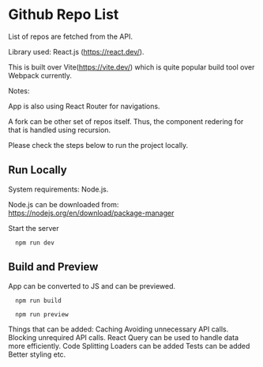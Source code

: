 # Github Repo List

List of repos are fetched from the API.

Library used: React.js (https://react.dev/).

This is built over Vite(https://vite.dev/) which is quite popular build tool over Webpack currently.


Notes:

App is also using React Router for navigations.

A fork can be other set of repos itself. Thus, the component redering for that is handled using recursion.

Please check the steps below to run the project locally.

## Run Locally

System requirements: Node.js. 

Node.js can be downloaded from: https://nodejs.org/en/download/package-manager

Start the server

```
  npm run dev
```

## Build and Preview

App can be converted to JS and can be previewed.

```
  npm run build

  npm run preview
```
Things that can be added:
Caching
Avoiding unnecessary API calls.
Blocking unrequired API calls.
React Query can be used to handle data more efficiently.
Code Splitting
Loaders can be added
Tests can be added
Better styling
etc.

